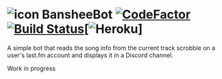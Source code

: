 # ![icon](https://u.teknik.io/znQBF.png) BansheeBot [![CodeFactor](https://www.codefactor.io/repository/github/calexil/bansheebot/badge)](https://www.codefactor.io/repository/github/calexil/bansheebot) [![Build Status](https://travis-ci.org/calexil/BansheeBot.svg?branch=master)](https://travis-ci.org/calexil/BansheeBot)[![Heroku](https://floating-dawn-13403.herokuapp.com/?app=floating-dawn-13403)]


A simple bot that reads the song info from the current track scrobble on a user's last.fm account and displays it in a Discord channel.

Work in progress
